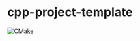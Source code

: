 # cpp-project-template

![CMake](https://github.com/Blinkuu/cpp-project-template/workflows/CMake/badge.svg)
